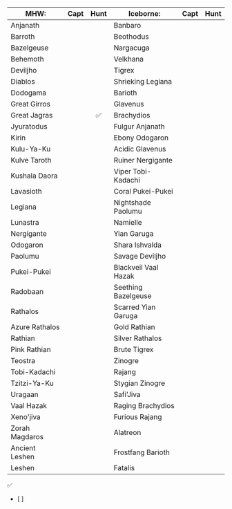 
| MHW:           | Capt | Hunt | Iceborne:            | Capt | Hunt |
| -------------- |:----:|:----:| -------------------- |:----:|:----:|
| Anjanath       |    |      | Banbaro              |      |      |
| Barroth        |      |      | Beothodus            |      |      |
| Bazelgeuse     |      |      | Nargacuga            |      |      |
| Behemoth       |      |      | Velkhana             |      |      |
| Deviljho       |      |      | Tigrex               |      |      |
| Diablos        |      |      | Shrieking Legiana    |      |      |
| Dodogama       |      |      | Barioth              |      |      |
| Great Girros   |      |      | Glavenus             |      |      |
| Great Jagras   |      |  ✅  | Brachydios           |      |      |
| Jyuratodus     |      |      | Fulgur Anjanath      |      |      |
| Kirin          |      |      | Ebony Odogaron       |      |      |
| Kulu-Ya-Ku     |      |      | Acidic Glavenus      |      |      |
| Kulve Taroth   |      |      | Ruiner Nergigante    |      |      |
| Kushala Daora  |      |      | Viper Tobi-Kadachi   |      |      |
| Lavasioth      |      |      | Coral Pukei-Pukei    |      |      |
| Legiana        |      |      | Nightshade Paolumu   |      |      |
| Lunastra       |      |      | Namielle             |      |      |
| Nergigante     |      |      | Yian Garuga          |      |      |
| Odogaron       |      |      | Shara Ishvalda       |      |      |
| Paolumu        |      |      | Savage Deviljho      |      |      |
| Pukei-Pukei    |      |      | Blackveil Vaal Hazak |      |      |
| Radobaan       |      |      | Seething Bazelgeuse  |      |      |
| Rathalos       |      |      | Scarred Yian Garuga  |      |      |
| Azure Rathalos |      |      | Gold Rathian         |      |      |
| Rathian        |      |      | Silver Rathalos      |      |      |
| Pink Rathian   |      |      | Brute Tigrex         |      |      |
| Teostra        |      |      | Zinogre              |      |      |
| Tobi-Kadachi   |      |      | Rajang               |      |      |
| Tzitzi-Ya-Ku   |      |      | Stygian Zinogre      |      |      |
| Uragaan        |      |      | Safi'Jiva            |      |      |
| Vaal Hazak     |      |      | Raging Brachydios    |      |      |
| Xeno'jiva      |      |      | Furious Rajang       |      |      |
| Zorah Magdaros |      |      | Alatreon             |      |      |
| Ancient Leshen |      |      | Frostfang Barioth    |      |      |
| Leshen         |      |      | Fatalis<br>          |      |      |
✅
- [ ] 